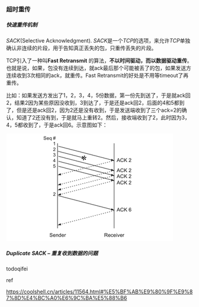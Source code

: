### 超时重传







##### 快速重传机制

*SACK*(Selective Acknowledgment). *SACK*是一个*TCP*的选项，来允许*TCP*单独确认非连续的片段，用于告知真正丢失的包，只重传丢失的片段。

TCP引入了一种叫**Fast Retransmit** 的算法，**不以时间驱动，而以数据驱动重传**。也就是说，如果，包没有连续到达，就ack最后那个可能被丢了的包，如果发送方连续收到3次相同的ack，就重传。Fast Retransmit的好处是不用等timeout了再重传。

比如：如果发送方发出了1，2，3，4，5份数据，第一份先到送了，于是就ack回2，结果2因为某些原因没收到，3到达了，于是还是ack回2，后面的4和5都到了，但是还是ack回2，因为2还是没有收到，于是发送端收到了三个ack=2的确认，知道了2还没有到，于是就马上重转2。然后，接收端收到了2，此时因为3，4，5都收到了，于是ack回6。示意图如下：

![img](../img/FASTIncast021.png)





##### Duplicate SACK – 重复收到数据的问题

todoqifei



ref

https://coolshell.cn/articles/11564.html#%E5%BF%AB%E9%80%9F%E9%87%8D%E4%BC%A0%E6%9C%BA%E5%88%B6

